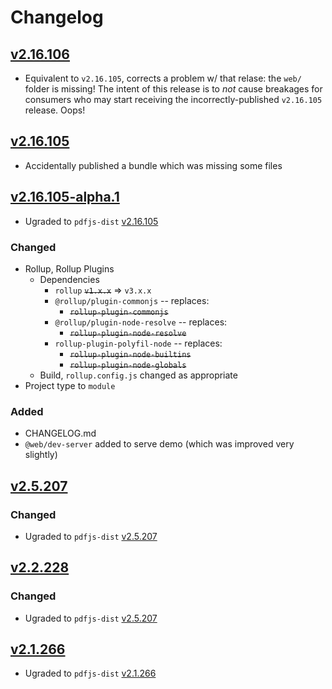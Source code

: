 # Changelog

## [v2.16.106](https://github.com/bundled-es-modules/pdfjs-dist/releases/tag/v2.16.106)

- Equivalent to `v2.16.105`, corrects a problem w/ that relase:  the `web/` folder is missing! The intent of this release is to _not_ cause breakages for consumers who may start receiving the incorrectly-published `v2.16.105` release. Oops!

## [v2.16.105](https://github.com/bundled-es-modules/pdfjs-dist/releases/tag/v2.16.105)

- Accidentally published a bundle which was missing some files

## [v2.16.105-alpha.1](https://github.com/bundled-es-modules/pdfjs-dist/releases/tag/v2.16.105-alpha.1)

- Ugraded to `pdfjs-dist` [v2.16.105](https://github.com/mozilla/pdf.js/releases/tag/v2.16.105)

### Changed

- Rollup, Rollup Plugins
  - Dependencies
    - `rollup` ~~`v1.x.x`~~ => `v3.x.x`
    - `@rollup/plugin-commonjs` -- replaces:
      - ~~`rollup-plugin-commonjs`~~
    - `@rollup/plugin-node-resolve` -- replaces:
      - ~~`rollup-plugin-node-resolve`~~
    - `rollup-plugin-polyfil-node` -- replaces:
      - ~~`rollup-plugin-node-builtins`~~
      - ~~`rollup-plugin-node-globals`~~
  - Build, `rollup.config.js` changed as appropriate
- Project type to `module`

### Added

- CHANGELOG.md
- `@web/dev-server` added to serve demo (which was improved very slightly)

## [v2.5.207](https://github.com/bundled-es-modules/pdfjs-dist/releases/tag/v2.5.207-rc1)

### Changed

- Ugraded to `pdfjs-dist` [v2.5.207](https://github.com/mozilla/pdf.js/releases/tag/v2.5.207)

## [v2.2.228](https://github.com/bundled-es-modules/pdfjs-dist/releases/tag/v2.2.228-alpha1)

### Changed

- Ugraded to `pdfjs-dist` [v2.5.207](https://github.com/mozilla/pdf.js/releases/tag/v2.2.228)

## [v2.1.266](https://github.com/bundled-es-modules/pdfjs-dist/releases/tag/v2.1.266)

- Ugraded to `pdfjs-dist` [v2.1.266](https://github.com/mozilla/pdf.js/releases/tag/v2.1.266)
